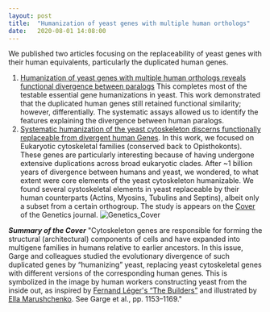 ```yaml
---
layout: post
title:  "Humanization of yeast genes with multiple human orthologs"
date:   2020-08-01 14:08:00
---
```

We published two articles focusing on the replaceability of yeast genes with their human equivalents, particularly the duplicated human genes. 
1. [Humanization of yeast genes with multiple human orthologs reveals functional divergence between paralogs](https://journals.plos.org/plosbiology/article?id=10.1371/journal.pbio.3000627) This completes most of the testable essential gene humanizations in yeast. This work demonstrated that the duplicated human genes still retained functional similarity; however, differentially. The systematic assays allowed us to identify the features explaining the divergence between human paralogs. 
2. [Systematic humanization of the yeast cytoskeleton discerns functionally replaceable from divergent human Genes](https://www.genetics.org/content/215/4/1153?iss=4). In this work, we focused on Eukaryotic cytoskeletal families (conserved back to Opisthokonts). These genes are particularly interesting because of having undergone extensive duplications across broad eukaryotic clades. After ~1 billion years of divergence between humans and yeast, we wondered, to what extent were core elements of the yeast cytoskeleton humanizable. We found several cystoskeletal elements in yeast replaceable by their human counterparts (Actins, Myosins, Tubulins and Septins), albeit only a subset from a certain orthogroup. The study is appears on the [Cover](https://www.genetics.org/content/215/4.cover-expansion) of the Genetics journal. 
![Genetics_Cover](https://user-images.githubusercontent.com/28112083/89579342-9aafc980-d801-11ea-90b9-0b7b59e319c2.jpg)

**_Summary of the Cover_** 
"Cytoskeleton genes are responsible for forming the structural (architectural) components of cells and have expanded into multigene families in humans relative to earlier ancestors. In this issue, Garge and colleagues studied the evolutionary divergence of such duplicated genes by “humanizing” yeast, replacing yeast cytoskeletal genes with different versions of the corresponding human genes. This is symbolized in the image by human workers constructing yeast from the inside out, as inspired by [Fernand Léger's “The Builders”](https://www.flickr.com/photos/32357038@N08/3214235253) and illustrated by [Ella Marushchenko](https://twitter.com/Ella_Maru). See Garge et al., pp. 1153–1169."

